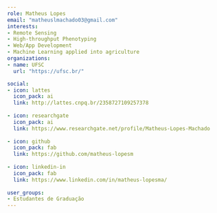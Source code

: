 ```yaml
---
role: Matheus Lopes 
email: "matheuslmachado03@gmail.com"
interests:
- Remote Sensing
- High-throughput Phenotyping
- Web/App Development
- Machine Learning applied into agriculture
organizations:
- name: UFSC
  url: "https://ufsc.br/"

social:
- icon: lattes
  icon_pack: ai
  link: http://lattes.cnpq.br/2358727109257378
  
- icon: researchgate
  icon_pack: ai
  link: https://www.researchgate.net/profile/Matheus-Lopes-Machado
  
- icon: github
  icon_pack: fab
  link: https://github.com/matheus-lopesm
  
- icon: linkedin-in
  icon_pack: fab
  link: https://www.linkedin.com/in/matheus-lopesma/
  
user_groups:
- Estudantes de Graduação
---
```


